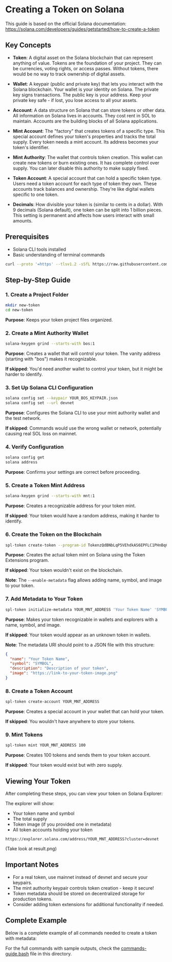 # Creating a Token on Solana

This guide is based on the official Solana documentation:
https://solana.com/developers/guides/getstarted/how-to-create-a-token


## Key Concepts

- **Token**: A digital asset on the Solana blockchain that can represent anything of value. Tokens are the foundation of your project. They can be currencies, voting rights, or access passes. Without tokens, there would be no way to track ownership of digital assets.

- **Wallet**: A keypair (public and private key) that lets you interact with the Solana blockchain. Your wallet is your identity on Solana. The private key signs transactions. The public key is your address. Keep your private key safe - if lost, you lose access to all your assets.

- **Account**: A data structure on Solana that can store tokens or other data. All information on Solana lives in accounts. They cost rent in SOL to maintain. Accounts are the building blocks of all Solana applications.

- **Mint Account**: The "factory" that creates tokens of a specific type. This special account defines your token's properties and tracks the total supply. Every token needs a mint account. Its address becomes your token's identifier.

- **Mint Authority**: The wallet that controls token creation. This wallet can create new tokens or burn existing ones. It has complete control over supply. You can later disable this authority to make supply fixed.

- **Token Account**: A special account that can hold a specific token type. Users need a token account for each type of token they own. These accounts track balances and ownership. They're like digital wallets specific to one token.

- **Decimals**: How divisible your token is (similar to cents in a dollar). With 9 decimals (Solana default), one token can be split into 1 billion pieces. This setting is permanent and affects how users interact with small amounts.

## Prerequisites

- Solana CLI tools installed
- Basic understanding of terminal commands

```bash
curl --proto '=https' --tlsv1.2 -sSfL https://raw.githubusercontent.com/solana-developers/solana-install/main/install.sh | bash
```

## Step-by-Step Guide

### 1. Create a Project Folder

```bash
mkdir new-token
cd new-token
```

**Purpose**: Keeps your token project files organized.

### 2. Create a Mint Authority Wallet

```bash
solana-keygen grind --starts-with bos:1
```

**Purpose**: Creates a wallet that will control your token. The vanity address (starting with "bos") makes it recognizable.

**If skipped**: You'd need another wallet to control your token, but it might be harder to identify.

### 3. Set Up Solana CLI Configuration

```bash
solana config set --keypair YOUR_BOS_KEYPAIR.json
solana config set --url devnet
```

**Purpose**: Configures the Solana CLI to use your mint authority wallet and the test network.

**If skipped**: Commands would use the wrong wallet or network, potentially causing real SOL loss on mainnet.

### 4. Verify Configuration

```bash
solana config get
solana address
```

**Purpose**: Confirms your settings are correct before proceeding.

### 5. Create a Token Mint Address

```bash
solana-keygen grind --starts-with mnt:1
```

**Purpose**: Creates a recognizable address for your token mint.

**If skipped**: Your token would have a random address, making it harder to identify.

### 6. Create the Token on the Blockchain

```bash
spl-token create-token --program-id TokenzQdBNbLqP5VEhdkAS6EPFLC1PHnBqCXEpPxuEb --enable-metadata YOUR_MNT_KEYPAIR.json
```

**Purpose**: Creates the actual token mint on Solana using the Token Extensions program.

**If skipped**: Your token wouldn't exist on the blockchain.

**Note**: The `--enable-metadata` flag allows adding name, symbol, and image to your token.

### 7. Add Metadata to Your Token

```bash
spl-token initialize-metadata YOUR_MNT_ADDRESS 'Your Token Name' 'SYMBOL' https://your-metadata-uri.json
```

**Purpose**: Makes your token recognizable in wallets and explorers with a name, symbol, and image.

**If skipped**: Your token would appear as an unknown token in wallets.

**Note**: The metadata URI should point to a JSON file with this structure:
```json
{
  "name": "Your Token Name",
  "symbol": "SYMBOL",
  "description": "Description of your token",
  "image": "https://link-to-your-token-image.png"
}
```

### 8. Create a Token Account

```bash
spl-token create-account YOUR_MNT_ADDRESS
```

**Purpose**: Creates a special account in your wallet that can hold your token.

**If skipped**: You wouldn't have anywhere to store your tokens.

### 9. Mint Tokens

```bash
spl-token mint YOUR_MNT_ADDRESS 100
```

**Purpose**: Creates 100 tokens and sends them to your token account.

**If skipped**: Your token would exist but with zero supply.

## Viewing Your Token

After completing these steps, you can view your token on Solana Explorer:

The explorer will show:
- Your token name and symbol
- The total supply
- Token image (if you provided one in metadata)
- All token accounts holding your token
```
https://explorer.solana.com/address/YOUR_MNT_ADDRESS?cluster=devnet
```

(Take look at result.png)


## Important Notes

- For a real token, use mainnet instead of devnet and secure your keypairs.
- The mint authority keypair controls token creation - keep it secure!
- Token metadata should be stored on decentralized storage for production tokens.
- Consider adding token extensions for additional functionality if needed.

## Complete Example

Below is a complete example of all commands needed to create a token with metadata:

For the full commands with sample outputs, check the [commands-guide.bash](./commands-guide.bash) file in this directory.





